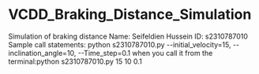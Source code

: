 # VCDD_Braking_Distance_Simulation
Simulation of braking distance
Name: Seifeldien Hussein
ID: s2310787010
Sample call statements: python s2310787010.py --initial_velocity=15, --inclination_angle=10, --Time_step=0.1
when you call it from the terminal:python s2310787010.py 15 10 0.1

